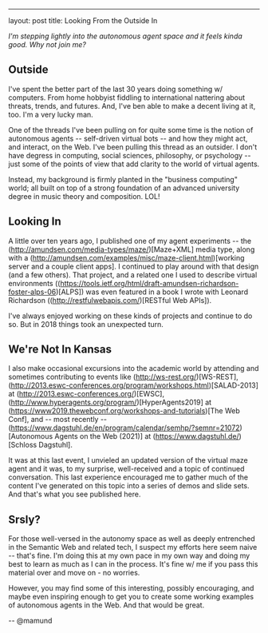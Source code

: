 ---
layout: post
title: Looking From the Outside In

_I'm stepping lightly into the autonomous agent space and it feels kinda good. Why not join me?_

## Outside

I've spent the better part of the last 30 years doing something w/ computers. From home hobbyist fiddling to international nattering about threats, trends, and futures. And, I've ben able to make a decent living at it, too. I'm a very lucky man.

One of the threads I've been pulling on for quite some time is the notion of autonomous agents -- self-driven virtual bots -- and how they might act, and interact, on the Web. I've been pulling this thread as an outsider. I don't have degress in computing, social sciences, philosophy, or psychology -- just some of the points of view that add clarity to the world of virtual agents.

Instead, my background is firmly planted in the "business computing" world; all built on top of a strong foundation of an advanced university degree in music theory and composition. LOL!

## Looking In

A little over ten years ago, I published one of my agent experiments -- the (http://amundsen.com/media-types/maze/)[Maze+XML] media type, along with a (http://amundsen.com/examples/misc/maze-client.html)[working server and a couple client apps]. I continued to play around with that design (and a few others). That project, and a related one I used to describe virtual environments ((https://tools.ietf.org/html/draft-amundsen-richardson-foster-alps-06)[ALPS]) was even featured in a book I wrote with Leonard Richardson ((http://restfulwebapis.com/)[RESTful Web APIs]). 

I've always enjoyed working on these kinds of projects and continue to do so. But in 2018 things took an unexpected turn.

## We're Not In Kansas

I also make occasional excursions into the academic world by attending and sometimes contributing to events like (http://ws-rest.org/)[WS-REST], (http://2013.eswc-conferences.org/program/workshops.html)[SALAD-2013] at (http://2013.eswc-conferences.org/)[EWSC], (http://www.hyperagents.org/program/)[HyperAgents2019] at (https://www2019.thewebconf.org/workshops-and-tutorials)[The Web Conf], and -- most recently -- (https://www.dagstuhl.de/en/program/calendar/semhp/?semnr=21072)[Autonomous Agents on the Web (2021)] at (https://www.dagstuhl.de/)[Schloss Dagstuhl].

It was at this last event, I unvieled an updated version of the virtual maze agent and it was, to my surprise, well-received and a topic of continued conversation.  This last experience encouraged me to gather much of the content I've generated on this topic into a series of demos and slide sets. And that's what you see published here.

## Srsly?

For those well-versed in the autonomy space as well as deeply entrenched in the Semantic Web and related tech, I suspect my efforts here seem naive -- that's fine. I'm doing this at my own pace in my own way and doing my best to learn as much as I can in the process. It's fine w/ me if you pass this material over and move on - no worries.

However, you may find some of this interesting, possibly encouraging, and maybe even inspiring enough to get you to create some working examples of autonomous agents in the Web. And that would be great.

-- @mamund

